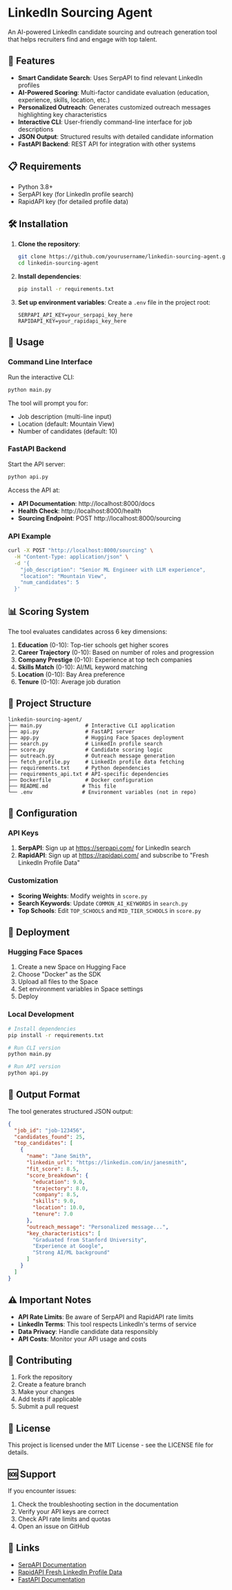# LinkedIn Sourcing Agent

An AI-powered LinkedIn candidate sourcing and outreach generation tool that helps recruiters find and engage with top talent.

## 🚀 Features

- **Smart Candidate Search**: Uses SerpAPI to find relevant LinkedIn profiles
- **AI-Powered Scoring**: Multi-factor candidate evaluation (education, experience, skills, location, etc.)
- **Personalized Outreach**: Generates customized outreach messages highlighting key characteristics
- **Interactive CLI**: User-friendly command-line interface for job descriptions
- **JSON Output**: Structured results with detailed candidate information
- **FastAPI Backend**: REST API for integration with other systems

## 📋 Requirements

- Python 3.8+
- SerpAPI key (for LinkedIn profile search)
- RapidAPI key (for detailed profile data)

## 🛠️ Installation

1. **Clone the repository**:
   ```bash
   git clone https://github.com/yourusername/linkedin-sourcing-agent.git
   cd linkedin-sourcing-agent
   ```

2. **Install dependencies**:
   ```bash
   pip install -r requirements.txt
   ```

3. **Set up environment variables**:
   Create a `.env` file in the project root:
   ```
   SERPAPI_API_KEY=your_serpapi_key_here
   RAPIDAPI_KEY=your_rapidapi_key_here
   ```

## 🎯 Usage

### Command Line Interface

Run the interactive CLI:
```bash
python main.py
```

The tool will prompt you for:
- Job description (multi-line input)
- Location (default: Mountain View)
- Number of candidates (default: 10)

### FastAPI Backend

Start the API server:
```bash
python api.py
```

Access the API at:
- **API Documentation**: http://localhost:8000/docs
- **Health Check**: http://localhost:8000/health
- **Sourcing Endpoint**: POST http://localhost:8000/sourcing

### API Example

```bash
curl -X POST "http://localhost:8000/sourcing" \
  -H "Content-Type: application/json" \
  -d '{
    "job_description": "Senior ML Engineer with LLM experience",
    "location": "Mountain View",
    "num_candidates": 5
  }'
```

## 📊 Scoring System

The tool evaluates candidates across 6 key dimensions:

1. **Education** (0-10): Top-tier schools get higher scores
2. **Career Trajectory** (0-10): Based on number of roles and progression
3. **Company Prestige** (0-10): Experience at top tech companies
4. **Skills Match** (0-10): AI/ML keyword matching
5. **Location** (0-10): Bay Area preference
6. **Tenure** (0-10): Average job duration

## 📁 Project Structure

```
linkedin-sourcing-agent/
├── main.py              # Interactive CLI application
├── api.py               # FastAPI server
├── app.py               # Hugging Face Spaces deployment
├── search.py            # LinkedIn profile search
├── score.py             # Candidate scoring logic
├── outreach.py          # Outreach message generation
├── fetch_profile.py     # LinkedIn profile data fetching
├── requirements.txt     # Python dependencies
├── requirements_api.txt # API-specific dependencies
├── Dockerfile           # Docker configuration
├── README.md           # This file
└── .env                # Environment variables (not in repo)
```

## 🔧 Configuration

### API Keys

1. **SerpAPI**: Sign up at https://serpapi.com/ for LinkedIn search
2. **RapidAPI**: Sign up at https://rapidapi.com/ and subscribe to "Fresh LinkedIn Profile Data"

### Customization

- **Scoring Weights**: Modify weights in `score.py`
- **Search Keywords**: Update `COMMON_AI_KEYWORDS` in `search.py`
- **Top Schools**: Edit `TOP_SCHOOLS` and `MID_TIER_SCHOOLS` in `score.py`

## 🚀 Deployment

### Hugging Face Spaces

1. Create a new Space on Hugging Face
2. Choose "Docker" as the SDK
3. Upload all files to the Space
4. Set environment variables in Space settings
5. Deploy

### Local Development

```bash
# Install dependencies
pip install -r requirements.txt

# Run CLI version
python main.py

# Run API version
python api.py
```

## 📝 Output Format

The tool generates structured JSON output:

```json
{
  "job_id": "job-123456",
  "candidates_found": 25,
  "top_candidates": [
    {
      "name": "Jane Smith",
      "linkedin_url": "https://linkedin.com/in/janesmith",
      "fit_score": 8.5,
      "score_breakdown": {
        "education": 9.0,
        "trajectory": 8.0,
        "company": 8.5,
        "skills": 9.0,
        "location": 10.0,
        "tenure": 7.0
      },
      "outreach_message": "Personalized message...",
      "key_characteristics": [
        "Graduated from Stanford University",
        "Experience at Google",
        "Strong AI/ML background"
      ]
    }
  ]
}
```

## ⚠️ Important Notes

- **API Rate Limits**: Be aware of SerpAPI and RapidAPI rate limits
- **LinkedIn Terms**: This tool respects LinkedIn's terms of service
- **Data Privacy**: Handle candidate data responsibly
- **API Costs**: Monitor your API usage and costs

## 🤝 Contributing

1. Fork the repository
2. Create a feature branch
3. Make your changes
4. Add tests if applicable
5. Submit a pull request

## 📄 License

This project is licensed under the MIT License - see the LICENSE file for details.

## 🆘 Support

If you encounter issues:
1. Check the troubleshooting section in the documentation
2. Verify your API keys are correct
3. Check API rate limits and quotas
4. Open an issue on GitHub

## 🔗 Links

- [SerpAPI Documentation](https://serpapi.com/docs)
- [RapidAPI Fresh LinkedIn Profile Data](https://rapidapi.com/letscrape-6bRBa3QguO5/api/fresh-linkedin-profile-data/)
- [FastAPI Documentation](https://fastapi.tiangolo.com/) 